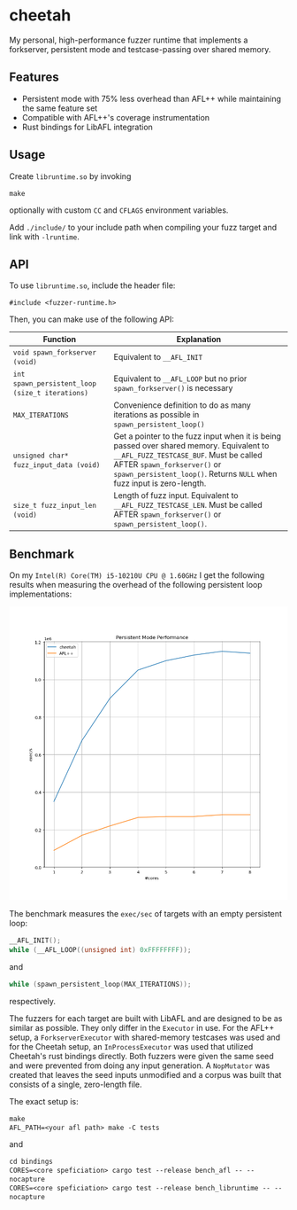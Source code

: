 # cheetah

My personal, high-performance fuzzer runtime that implements a forkserver, persistent mode and testcase-passing
over shared memory.

## Features
- Persistent mode with 75% less overhead than AFL++ while maintaining the same feature set
- Compatible with AFL++'s coverage instrumentation
- Rust bindings for LibAFL integration

## Usage
Create `libruntime.so` by invoking
```
make
```
optionally with custom `CC` and `CFLAGS` environment variables.

Add `./include/` to your include path when compiling your fuzz target and link
with `-lruntime`.

## API
To use `libruntime.so`, include the header file:
```
#include <fuzzer-runtime.h>
```

Then, you can make use of the following API:

| Function | Explanation |
|----------|-------------|
| `void spawn_forkserver (void)` | Equivalent to `__AFL_INIT` |
| `int spawn_persistent_loop (size_t iterations)` | Equivalent to `__AFL_LOOP` but no prior `spawn_forkserver()` is necessary |
| `MAX_ITERATIONS` | Convenience definition to do as many iterations as possible in `spawn_persistent_loop()` |
| `unsigned char* fuzz_input_data (void)` | Get a pointer to the fuzz input when it is being passed over shared memory. Equivalent to `__AFL_FUZZ_TESTCASE_BUF`. Must be called AFTER `spawn_forkserver()` or `spawn_persistent_loop()`. Returns `NULL` when fuzz input is zero-length. |
| `size_t fuzz_input_len (void)` | Length of fuzz input. Equivalent to `__AFL_FUZZ_TESTCASE_LEN`. Must be called AFTER `spawn_forkserver()` or `spawn_persistent_loop()`. |

## Benchmark
On my `Intel(R) Core(TM) i5-10210U CPU @ 1.60GHz` I get the following results when measuring the overhead of the
following persistent loop implementations:

![](./tests/results.png)

The benchmark measures the `exec/sec` of targets with an empty persistent loop:
```c
__AFL_INIT();
while (__AFL_LOOP((unsigned int) 0xFFFFFFFF));
```
and
```c
while (spawn_persistent_loop(MAX_ITERATIONS));
```
respectively.

The fuzzers for each target are built with LibAFL and are designed to be
as similar as possible. They only differ in the `Executor` in use.
For the AFL++ setup, a `ForkserverExecutor` with shared-memory testcases
was used and for the Cheetah setup, an `InProcessExecutor` was used that
utilized Cheetah's rust bindings directly. Both fuzzers were given the
same seed and were prevented from doing any input generation.
A `NopMutator` was created that leaves the seed inputs unmodified and
a corpus was built that consists of a single, zero-length file.

The exact setup is:
```
make
AFL_PATH=<your afl path> make -C tests
```
and
```
cd bindings
CORES=<core speficiation> cargo test --release bench_afl -- --nocapture
CORES=<core speficiation> cargo test --release bench_libruntime -- --nocapture
```
